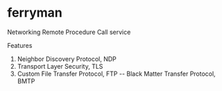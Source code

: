 # ferryman
Networking Remote Procedure Call service


Features

1. Neighbor Discovery Protocol, NDP
2. Transport Layer Security, TLS
3. Custom File Transfer Protocol, FTP -- Black Matter Transfer Protocol, BMTP